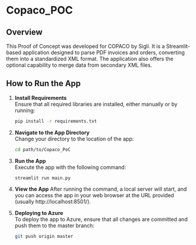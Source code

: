 # Copaco_POC

## Overview

This Proof of Concept was developed for COPACO by Sigli. It is a Streamlit-based application designed to parse PDF invoices and orders, converting them into a standardized XML format. The application also offers the optional capability to merge data from secondary XML files.
## How to Run the App

1. **Install Requirements**  
   Ensure that all required libraries are installed, either manually or by running:
   ```bash
   pip install -r requirements.txt

2. **Navigate to the App Directory**  
   Change your directory to the location of the app:
   ```bash
   cd path/to/Copaco_PoC

3. **Run the App**  
   Execute the app with the following command:
   ```bash
   streamlit run main.py

4. **View the App**
   After running the command, a local server will start, and you can access the app in your web browser at the URL provided (usually http://localhost:8501/).

5. **Deploying to Azure**  
   To deploy the app to Azure, ensure that all changes are committed and push them to the master branch:
   ```bash
   git push origin master
